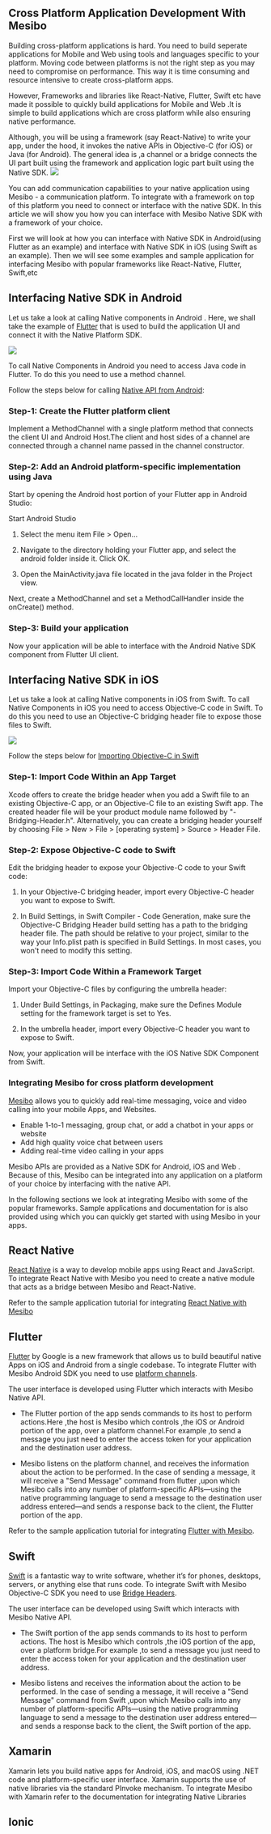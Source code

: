 ## Cross Platform Application Development With Mesibo

Building cross-platform applications is hard. You need to build seperate applications for Mobile and Web using tools and languages specific to your platform. Moving code between platforms is not the right step as you may need to compromise on performance. This way it is time consuming and resource intensive to create cross-platform apps.

However, Frameworks and libraries like React-Native, Flutter, Swift etc have made it possible to quickly build applications for Mobile and Web .It is simple to build applications which are cross platform while also ensuring native performance. 

Although, you will be using a framework (say React-Native) to write your app, under the hood, it invokes the native APIs in Objective-C (for iOS) or Java (for Android). The general idea is ,a channel or a bridge connects the UI part built using the framework and application logic part built using the Native SDK. 
![](Mesibo_Cross_Platform%20(2).jpg)

You can add communication capabilities to your native application using Mesibo - a communication platform. To integrate with a framework on top of this platform you need to connect or interface with the native SDK. In this article we will show you how you can interface with Mesibo Native SDK with a framework of your choice. 

First we will look at how you can interface with  Native SDK in Android(using Flutter as an example) and interface with Native SDK in iOS (using Swift as an example). Then we will see some examples and sample application for interfacing Mesibo with popular frameworks like React-Native, Flutter, Swift,etc


## Interfacing Native SDK in Android
Let us take a look at calling Native components in Android . Here, we shall take the example of [Flutter](https://flutter.dev/) that is used to build the application UI and connect it with the Native Platform SDK. 

![](Mesibo_Cross_Platform.jpg)

To call Native Components in Android you need to access Java code in Flutter. To do this you need to use a method channel.

Follow the steps below for calling [Native API from Android](https://flutter.dev/docs/development/platform-integration/platform-channels):

### Step-1: Create the Flutter platform client
Implement a MethodChannel with a single platform method that connects the client UI and Android Host.The client and host sides of a channel are connected through a channel name passed in the channel constructor.

### Step-2: Add an Android platform-specific implementation using Java
Start by opening the Android host portion of your Flutter app in Android Studio:

Start Android Studio

1. Select the menu item File > Open…

2. Navigate to the directory holding your Flutter app, and select the android folder inside it. Click OK.

3. Open the MainActivity.java file located in the java folder in the Project view.

Next, create a MethodChannel and set a MethodCallHandler inside the onCreate() method.

### Step-3: Build your application
Now your application will be able to interface with the Android Native SDK component from Flutter UI client.


## Interfacing Native SDK in iOS

Let us take a look at calling Native components in iOS from Swift. To call Native Components in iOS you need to access Objective-C code in Swift. To do this you need to use an Objective-C bridging header file to expose those files to Swift.

![](Mesibo_Cross_Platform%20(1).jpg)

Follow the steps below for [Importing Objective-C in Swift](https://developer.apple.com/documentation/swift/imported_c_and_objective-c_apis/importing_objective-c_into_swift)

### Step-1: Import Code Within an App Target
Xcode offers to create the bridge header when you add a Swift file to an existing Objective-C app, or an Objective-C file to an existing Swift app. The created header file will be your product module name followed by "-Bridging-Header.h". Alternatively, you can create a bridging header yourself by choosing File > New > File > [operating system] > Source > Header File.

### Step-2: Expose Objective-C code to Swift
Edit the bridging header to expose your Objective-C code to your Swift code:

1. In your Objective-C bridging header, import every Objective-C header you want to expose to Swift.

2. In Build Settings, in Swift Compiler - Code Generation, make sure the Objective-C Bridging Header build setting has a path to the bridging header file. The path should be relative to your project, similar to the way your Info.plist path is specified in Build Settings. In most cases, you won't need to modify this setting.

### Step-3: Import Code Within a Framework Target
Import your Objective-C files by configuring the umbrella header:

1. Under Build Settings, in Packaging, make sure the Defines Module setting for the framework target is set to Yes.

2. In the umbrella header, import every Objective-C header you want to expose to Swift.

Now, your application will be interface with the iOS Native SDK Component from Swift.

### Integrating Mesibo for cross platform development
[Mesibo](https://mesibo.com) allows you to quickly add real-time messaging, voice and video calling into your mobile Apps, and Websites.
  - Enable 1-to-1 messaging, group chat, or add a chatbot in your apps or website
  - Add high quality voice chat between users
  - Adding real-time video calling in your apps

Mesibo APIs are provided as a Native SDK for Android, iOS and Web . Because of this, Mesibo can be integrated into any application on a platform of your choice by interfacing with the native API. 

In the following sections we look at integrating Mesibo with some of the popular frameworks. Sample applications and documentation for is also provided using which you can quickly get started with using Mesibo in your apps.

## React Native
[React Native](https://facebook.github.io/react-native/) is a way to develop mobile apps using React and JavaScript.
To integrate React Native with Mesibo you need to create a native module that acts as a bridge between Mesibo and React-Native.

Refer to the sample application tutorial for integrating [React Native with Mesibo](https://github.com/mesibo/samples/tree/master/react-native/helloworld)

## Flutter
[Flutter](https://flutter.io/) by Google is a new framework that allows us to build beautiful native Apps on iOS and Android from a single codebase. To integrate Flutter with Mesibo Android SDK you need to use [platform channels](https://flutter.dev/docs/development/platform-integration/platform-channels).

The user interface is developed using Flutter which interacts with Mesibo Native API.

- The Flutter portion of the app sends commands to its host to perform actions.Here ,the host is Mesibo which controls ,the iOS or Android portion of the app, over a platform channel.For example ,to send a message you just need to enter the access token for your application and the destination user address.

- Mesibo listens on the platform channel, and receives the information about the action to be performed. In the case of sending a message, it will receive a "Send Message" command from flutter ,upon which Mesibo calls into any number of platform-specific APIs—using the native programming language to send a message to the destination user address entered—and sends a response back to the client, the Flutter portion of the app.

Refer to the sample application tutorial for integrating [Flutter with Mesibo](https://github.com/mesibo/samples/tree/master/flutter).

## Swift
[Swift](https://developer.apple.com/swift/) is a fantastic way to write software, whether it’s for phones, desktops, servers, or anything else that runs code. To integrate Swift with Mesibo Objective-C SDK you need to use [Bridge Headers](https://developer.apple.com/documentation/swift/imported_c_and_objective-c_apis/importing_objective-c_into_swift).

The user interface can be developed using Swift which interacts with Mesibo Native API.

- The Swift portion of the app sends commands to its host to perform actions. The host is Mesibo which controls ,the iOS portion of the app, over a platform bridge.For example ,to send a message you just need to enter the access token for your application and the destination user address.

- Mesibo listens and receives the information about the action to be performed. In the case of sending a message, it will receive a "Send Message" command from Swift ,upon which Mesibo calls into any number of platform-specific APIs—using the native programming language to send a message to the destination user address entered—and sends a response back to the client, the Swift portion of the app.
 
## Xamarin
Xamarin lets you build native apps for Android, iOS, and macOS using .NET code and platform-specific user interface.
Xamarin  supports the use of native libraries via the standard PInvoke mechanism. To integrate Mesibo with Xamarin refer to the documentation for integrating Native Libraries

## Ionic


